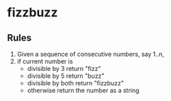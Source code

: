 # fizzbuzz

## Rules
1. Given a sequence of consecutive numbers, say 1..n, 
2. if current number is 
    - divisible by 3 return "fizz" 
    - divisible by 5 return "buzz"
    - divisible by both return "fizzbuzz"
    - otherwise return the number as a string

